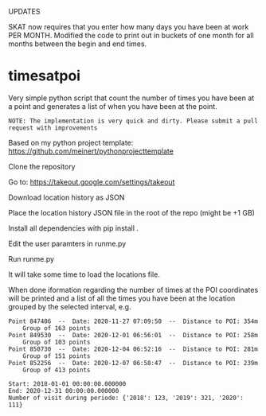 UPDATES

SKAT now requires that you enter how many days you have been at work PER MONTH. Modified the code to print out in buckets of one month for all months between the begin and end times.

# timesatpoi
Very simple python script that count the number of times you have been at a point and generates a list of when you have been at the point.

    NOTE: The implementation is very quick and dirty. Please submit a pull request with improvements 

Based on my python project template: https://github.com/meinert/pythonprojecttemplate

Clone the repository

Go to: https://takeout.google.com/settings/takeout

Download location history as JSON

Place the location history JSON file in the root of the repo (might be +1 GB)

Install all dependencies with pip install .

Edit the user paramters in runme.py

Run runme.py

It will take some time to load the locations file.

When done iformation regarding the number of times at the POI coordinates will be printed and a list of all the times you have been at the location grouped by the selected interval, e.g.

    Point 847406  --  Date: 2020-11-27 07:09:50  --  Distance to POI: 354m
        Group of 163 points
    Point 849530  --  Date: 2020-12-01 06:56:01  --  Distance to POI: 258m
        Group of 103 points
    Point 850730  --  Date: 2020-12-04 06:52:16  --  Distance to POI: 281m
        Group of 151 points
    Point 852256  --  Date: 2020-12-07 06:58:47  --  Distance to POI: 239m
        Group of 413 points
        
    Start: 2018-01-01 00:00:00.000000
    End: 2020-12-31 00:00:00.000000
    Number of visit during periode: {'2018': 123, '2019': 321, '2020': 111}

 


